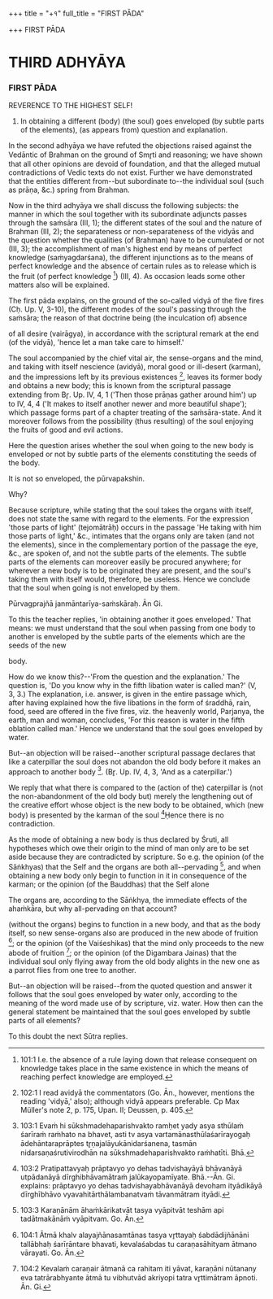 +++
title = "+१"
full_title = "FIRST PĀDA"

+++
FIRST PĀDA



# THIRD ADHYĀYA

### FIRST PĀDA

REVERENCE TO THE HIGHEST SELF!

1. In obtaining a different (body) (the soul) goes enveloped (by subtle parts of the elements), (as appears from) question and explanation.

In the second adhyāya we have refuted the objections raised against the Vedāntic of Brahman on the ground of Smr̥ti and reasoning; we have shown that all other opinions are devoid of foundation, and that the alleged mutual contradictions of Vedic texts do not exist. Further we have demonstrated that the entities different from--but subordinate to--the individual soul (such as prāṇa, &c.) spring from Brahman.

Now in the third adhyāya we shall discuss the following subjects: the manner in which the soul together with its subordinate adjuncts passes through the saṁsāra (III, 1); the different states of the soul and the nature of Brahman (III, 2); the separateness or non-separateness of the vidyās and the question whether the qualities (of Brahman) have to be cumulated or not (III, 3); the accomplishment of man's highest end by means of perfect knowledge (saṁyagdarśana), the different injunctions as to the means of perfect knowledge and the absence of certain rules as to release which is the fruit (of perfect knowledge [^fn_64]) (III, 4). As occasion leads some other matters also will be explained.

The first pāda explains, on the ground of the so-called vidyā of the five fires (Cḥ. Up. V, 3-10), the different modes of the soul's passing through the saṁsāra; the reason of that doctrine being (the inculcation of) absence

[^fn_64]: 101:1 I.e. the absence of a rule laying down that release consequent on knowledge takes place in the same existence in which the means of reaching perfect knowledge are employed.

of all desire (vairāgya), in accordance with the scriptural remark at the end (of the vidyā), 'hence let a man take care to himself.'

The soul accompanied by the chief vital air, the sense-organs and the mind, and taking with itself nescience (avidyā), moral good or ill-desert (karman), and the impressions left by its previous existences [^fn_65], leaves its former body and obtains a new body; this is known from the scriptural passage extending from Br̥. Up. IV, 4, 1 ('Then those prāṇas gather around him') up to IV, 4, 4 ('It makes to itself another newer and more beautiful shape'); which passage forms part of a chapter treating of the saṁsāra-state. And it moreover follows from the possibility (thus resulting) of the soul enjoying the fruits of good and evil actions.

Here the question arises whether the soul when going to the new body is enveloped or not by subtle parts of the elements constituting the seeds of the body.

It is not so enveloped, the pūrvapakshin.

Why?

Because scripture, while stating that the soul takes the organs with itself, does not state the same with regard to the elements. For the expression 'those parts of light' (tejomātrāḥ) occurs in the passage 'He taking with him those parts of light,' &c., intimates that the organs only are taken (and not the elements), since in the complementary portion of the passage the eye, &c., are spoken of, and not the subtle parts of the elements. The subtle parts of the elements can moreover easily be procured anywhere; for wherever a new body is to be originated they are present, and the soul's taking them with itself would, therefore, be useless. Hence we conclude that the soul when going is not enveloped by them.

[^fn_65]: 102:1 I read avidyā the commentators (Go. Ān., however, mentions the reading 'vidyā,' also); although vidyā appears preferable. Cp Max Müller's note 2, p. 175, Upan. II; Deussen, p. 405.

Pūrvagprajñā janmāntarīya-saṁskāraḥ. Ān Gi.

To this the teacher replies, 'in obtaining another it goes enveloped.' That means: we must understand that the soul when passing from one body to another is enveloped by the subtle parts of the elements which are the seeds of the new

body.

How do we know this?--'From the question and the explanation.' The question is, 'Do you know why in the fifth libation water is called man?' (V, 3, 3.) The explanation, i.e. answer, is given in the entire passage which, after having explained how the five libations in the form of śraddhā, rain, food, seed are offered in the five fires, viz. the heavenly world, Parjanya, the earth, man and woman, concludes, 'For this reason is water in the fifth oblation called man.' Hence we understand that the soul goes enveloped by water.

But--an objection will be raised--another scriptural passage declares that like a caterpillar the soul does not abandon the old body before it makes an approach to another body [^fn_66]. (Br̥. Up. IV, 4, 3, 'And as a caterpillar.')

We reply that what there is compared to the (action of the) caterpillar is (not the non-abandonment of the old body but) merely the lengthening out of the creative effort whose object is the new body to be obtained, which (new body) is presented by the karman of the soul [^fn_67]Ḥence there is no contradiction.

As the mode of obtaining a new body is thus declared by Śruti, all hypotheses which owe their origin to the mind of man only are to be set aside because they are contradicted by scripture. So e.g. the opinion (of the Sāṅkhyas) that the Self and the organs are both all--pervading [^fn_68], and when obtaining a new body only begin to function in it in consequence of the karman; or the opinion (of the Bauddhas) that the Self alone

[^fn_66]: 103:1 Evaṁ hi sūkshmadehaparishvakto ramḥet yady asya sthūlaṁ śarīraṁ raṁhato na bhavet, asti tv asya vartamānasthūlaśarīrayogaḥ ādehāntaraprāptes tr̥ṇajalāyukānidarśanena, tasmān nidarsaṇaśrutivirodhān na sūkshmadehaparishvakto raṁhatīti. Bhā.

[^fn_67]: 103:2 Pratipattavyaḥ prāptavyo yo dehas tadvishayāyā bhāvanāyā utpādanāyā dīrghibhāvamātraṁ jalūkayopamīyate. Bhā.--Ān. Gi. explains: prāptavyo yo dehas tadvishayabhāvanāyā devoham ityādikāyā dīrghībhāvo vyavahitārthālambanatvaṁ tāvanmātram ityādi.

[^fn_68]: 103:3 Karaṇānām āhaṁkārikatvāt tasya vyāpitvāt teshām api tadātmakānāṁ vyāpitvam. Go. Ān.

The organs are, according to the Sāṅkhya, the immediate effects of the ahaṁkāra, but why all-pervading on that account?

(without the organs) begins to function in a new body, and that as the body itself, so new sense-organs also are produced in the new abode of fruition [^fn_69]; or the opinion (of the Vaiśeshikas) that the mind only proceeds to the new abode of fruition [^fn_70]; or the opinion (of the Digambara Jainas) that the individual soul only flying away from the old body alights in the new one as a parrot flies from one tree to another.

But--an objection will be raised--from the quoted question and answer it follows that the soul goes enveloped by water only, according to the meaning of the word made use of by scripture, viz. water. How then can the general statement be maintained that the soul goes enveloped by subtle parts of all elements?

To this doubt the next Sūtra replies.

[^fn_69]: 104:1 Ātmā khalv alayajñānasamtānas tasya vr̥ttayaḥ śabdādijñānāni tallābhaḥ śarīrāntare bhavati, kevalaśabdas tu caraṇasāhityam ātmano vārayati. Go. Ān.

[^fn_70]: 104:2 Kevalaṁ caraṇair ātmanā ca rahitam iti yāvat, karaṇāni nūtanany eva tatrārabhyante ātmā tu vibhutvād akriyopi tatra vr̥ttimātram āpnoti. Ān. Gi.

